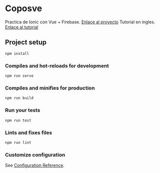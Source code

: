 # Coposve
Practica de Ionic con Vue + Firebase.
<a href="https://coposven.firebaseapp.com/">Enlace al proyecto</a>
Tutorial en ingles.
<a href="https://www.youtube.com/watch?v=6H1wftPS0oo">Enlace al tutorial</a>

## Project setup
```
npm install
```

### Compiles and hot-reloads for development
```
npm run serve
```

### Compiles and minifies for production
```
npm run build
```

### Run your tests
```
npm run test
```

### Lints and fixes files
```
npm run lint
```

### Customize configuration
See [Configuration Reference](https://cli.vuejs.org/config/).
